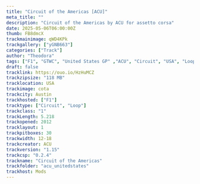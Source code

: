 ```yaml
---
title: "Circuit of the Americas [ACU]"
meta_title: ""
description: "Circuit of the Americas by ACU for assetto corsa"
date: 2025-05-06T06:00:00Z
thumb: FB8dmcX
trackmainimage: qWD4KPk
trackgallery: ["yGNB663"]
categories: ["Track"]
author: "Theodora"
tags: ["F1", "GTWC", "United States GP" ,"ACU", "Circuit", "USA", "Loop"]
draft: false
tracklink: https://ouo.io/HzHuMCZ
trackzipsize: "118 MB"
tracklocation: USA
trackimage: cota
trackcity: Austin
trackhosted: ["F1"]
tracktype: ["Circuit", "Loop"]
trackclass: "1" 
trackLength: 5.218
trackopened: 2012
tracklayout: 1
trackpitboxes: 30
trackwidth: 12-18
trackcreator: ACU
trackversion: "1.15"
trackcsp: "0.2.4"
trackname: "Circuit of the Americas"
trackfolder: "acu_unitedstates"
trackhost: Mods
---
```

